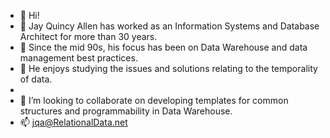 - 👋 Hi!
- 👀 Jay Quincy Allen has worked as an Information Systems and Database Architect for more than 30 years. 
- 👀 Since the mid 90s, his focus has been on Data Warehouse and data management best practices. 
- 🌱 He enjoys studying the issues and solutions relating to the temporality of data.
-  
- 💞️ I’m looking to collaborate on developing templates for common structures and programmability in Data Warehouse.
- 📫 jqa@RelationalData.net


